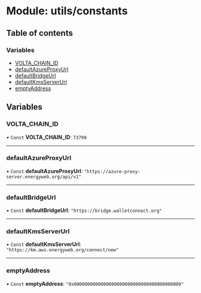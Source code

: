 # Module: utils/constants

## Table of contents

### Variables

- [VOLTA\_CHAIN\_ID](utils_constants.md#volta_chain_id)
- [defaultAzureProxyUrl](utils_constants.md#defaultazureproxyurl)
- [defaultBridgeUrl](utils_constants.md#defaultbridgeurl)
- [defaultKmsServerUrl](utils_constants.md#defaultkmsserverurl)
- [emptyAddress](utils_constants.md#emptyaddress)

## Variables

### VOLTA\_CHAIN\_ID

• `Const` **VOLTA\_CHAIN\_ID**: ``73799``

___

### defaultAzureProxyUrl

• `Const` **defaultAzureProxyUrl**: ``"https://azure-proxy-server.energyweb.org/api/v1"``

___

### defaultBridgeUrl

• `Const` **defaultBridgeUrl**: ``"https://bridge.walletconnect.org"``

___

### defaultKmsServerUrl

• `Const` **defaultKmsServerUrl**: ``"https://km.aws.energyweb.org/connect/new"``

___

### emptyAddress

• `Const` **emptyAddress**: ``"0x0000000000000000000000000000000000000000"``
